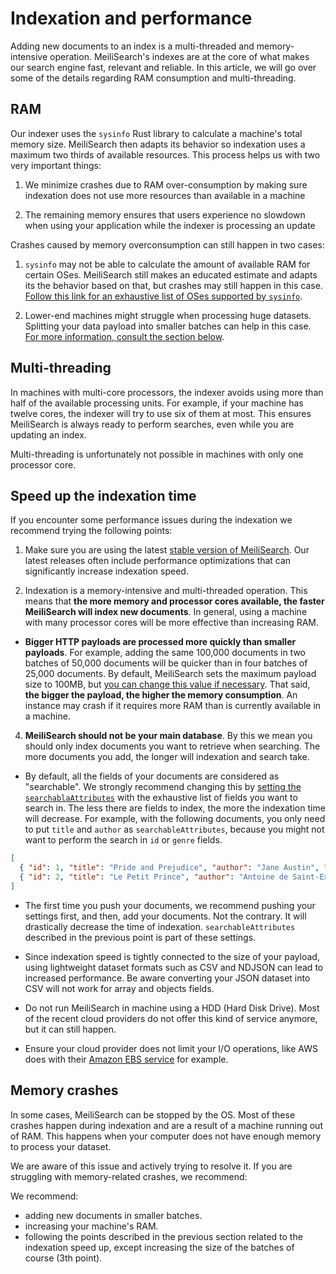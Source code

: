 # Indexation and performance

Adding new documents to an index is a multi-threaded and memory-intensive operation. MeiliSearch's indexes are at the core of what makes our search engine fast, relevant and reliable. In this article, we will go over some of the details regarding RAM consumption and multi-threading.

## RAM

Our indexer uses the `sysinfo` Rust library to calculate a machine's total memory size. MeiliSearch then adapts its behavior so indexation uses a maximum two thirds of available resources. This process helps us with two very important things:

1. We minimize crashes due to RAM over-consumption by making sure indexation does not use more resources than available in a machine

2. The remaining memory ensures that users experience no slowdown when using your application while the indexer is processing an update

Crashes caused by memory overconsumption can still happen in two cases:

1. `sysinfo` may not be able to calculate the amount of available RAM for certain OSes. MeiliSearch still makes an educated estimate and adapts its the behavior based on that, but crashes may still happen in this case. [Follow this link for an exhaustive list of OSes supported by `sysinfo`](https://docs.rs/sysinfo/0.20.0/sysinfo/#supported-oses).

2. Lower-end machines might struggle when processing huge datasets. Splitting your data payload into smaller batches can help in this case. [For more information, consult the section below](/reference/under_the_hood/indexation.md#memory-crashes).

## Multi-threading

In machines with multi-core processors, the indexer avoids using more than half of the available processing units. For example, if your machine has twelve cores, the indexer will try to use six of them at most. This ensures MeiliSearch is always ready to perform searches, even while you are updating an index.

Multi-threading is unfortunately not possible in machines with only one processor core.

## Speed up the indexation time

If you encounter some performance issues during the indexation we recommend trying the following points:

1. Make sure you are using the latest [stable version of MeiliSearch](https://github.com/meilisearch/MeiliSearch/releases). Our latest releases often include performance optimizations that can significantly increase indexation speed.

2. Indexation is a memory-intensive and multi-threaded operation. This means that **the more memory and processor cores available, the faster MeiliSearch will index new documents**. In general, using a machine with many processor cores will be more effective than increasing RAM.

- **Bigger HTTP payloads are processed more quickly than smaller payloads**. For example, adding the same 100,000 documents in two batches of 50,000 documents will be quicker than in four batches of 25,000 documents. By default, MeiliSearch sets the maximum payload size to 100MB, but [you can change this value if necessary](/reference/features/configuration.md#payload-limit-size). That said, **the bigger the payload, the higher the memory consumption**. An instance may crash if it requires more RAM than is currently available in a machine.

4. **MeiliSearch should not be your main database**. By this we mean you should only index documents you want to retrieve when searching. The more documents you add, the longer will indexation and search take.

- By default, all the fields of your documents are considered as "searchable". We strongly recommend changing this by [setting the `searchablaAttributes`](https://docs.meilisearch.com/reference/api/searchable_attributes.html#update-searchable-attributes) with the exhaustive list of fields you want to search in. The less there are fields to index, the more the indexation time will decrease.
For example, with the following documents, you only need to put `title` and `author` as `searchableAttributes`, because you might not want to perform the search in `id` or `genre` fields.

```json
[
  { "id": 1, "title": "Pride and Prejudice", "author": "Jane Austin", "genre": "romance" },
  { "id": 2, "title": "Le Petit Prince", "author": "Antoine de Saint-Exupéry", "genre": "adventure" }
]
```

- The first time you push your documents, we recommend pushing your settings first, and then, add your documents. Not the contrary. It will drastically decrease the time of indexation. `searchableAttributes` described in the previous point is part of these settings.

- Since indexation speed is tightly connected to the size of your payload, using lightweight dataset formats such as CSV and NDJSON can lead to increased performance. Be aware converting your JSON dataset into CSV will not work for array and objects fields.

- Do not run MeiliSearch in machine using a HDD (Hard Disk Drive). Most of the recent cloud providers do not offer this kind of service anymore, but it can still happen.

- Ensure your cloud provider does not limit your I/O operations, like AWS does with their [Amazon EBS service](https://docs.aws.amazon.com/AWSEC2/latest/UserGuide/ebs-volume-types.html) for example.

## Memory crashes

In some cases, MeiliSearch can be stopped by the OS. Most of these crashes happen during indexation and are a result of a machine running out of RAM. This happens when your computer does not have enough memory to process your dataset.

We are aware of this issue and actively trying to resolve it. If you are struggling with memory-related crashes, we recommend:

We recommend:

- adding new documents in smaller batches.
- increasing your machine's RAM.
- following the points described in the previous section related to the indexation speed up, except increasing the size of the batches of course (3th point).
